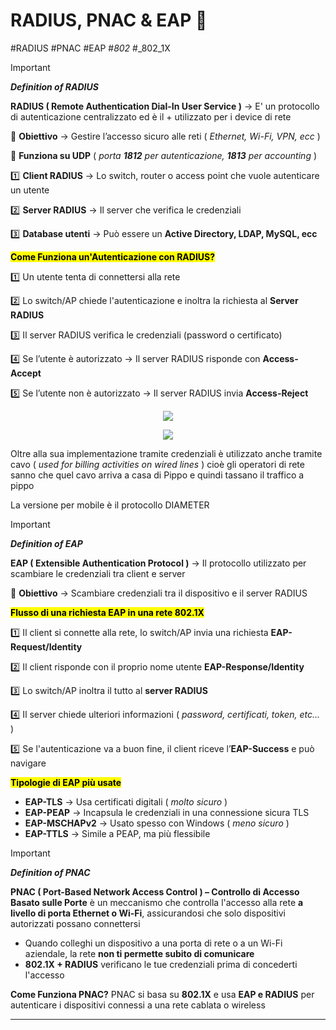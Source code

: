 # RADIUS, PNAC & EAP 📡

#RADIUS #PNAC #EAP #_802_ #_802_1X 

> [!IMPORTANT]
> 
> ***Definition of RADIUS***
>
>  **RADIUS ( Remote Authentication Dial-In User Service )** → E' un protocollo di autenticazione centralizzato ed è il + utilizzato per i device di rete
>  
> 🔹 **Obiettivo** -> Gestire l’accesso sicuro alle reti ( *Ethernet, Wi-Fi, VPN, ecc* )
> 
> 🔹 **Funziona su UDP** ( *porta **1812** per autenticazione, **1813** per accounting* ) 
> 
> 1️⃣ **Client RADIUS** → Lo switch, router o access point che vuole autenticare un utente
> 
> 2️⃣ **Server RADIUS** → Il server che verifica le credenziali
> 
> 3️⃣ **Database utenti** → Può essere un **Active Directory, LDAP, MySQL, ecc**
> 
> <mark>**Come Funziona un'Autenticazione con RADIUS?**</mark>
> 
> 1️⃣ Un utente tenta di connettersi alla rete
> 
> 2️⃣ Lo switch/AP chiede l'autenticazione e inoltra la richiesta al **Server RADIUS**
> 
> 3️⃣ Il server RADIUS verifica le credenziali (password o certificato)
> 
> 4️⃣ Se l’utente è autorizzato → Il server RADIUS risponde con **Access-Accept**
> 
> 5️⃣ Se l’utente non è autorizzato → Il server RADIUS invia **Access-Reject**
> 
> <p align="center"><img src="img/Screenshot 2025-04-15 183139.png" /></p>
> <p align="center"><img src="img/Screenshot 2025-04-15 183701.png" /></p>
> 
> Oltre alla sua implementazione tramite credenziali è utilizzato anche tramite cavo ( *used for billing activities on wired lines* ) cioè gli operatori di rete sanno che quel cavo arriva a casa di Pippo e quindi tassano il traffico a pippo
> 
> La versione per mobile è il protocollo DIAMETER
> 

> [!IMPORTANT]
> 
> ***Definition of EAP***
>
>  **EAP ( Extensible Authentication Protocol )** → Il protocollo utilizzato per scambiare le credenziali tra client e server
 > 
> 🔹 **Obiettivo** -> Scambiare credenziali tra il dispositivo e il server RADIUS
> 
> <mark>**Flusso di una richiesta EAP in una rete 802.1X**</mark>
> 
> 1️⃣ Il client si connette alla rete, lo switch/AP invia una richiesta **EAP-Request/Identity**
> 
> 2️⃣ Il client risponde con il proprio nome utente **EAP-Response/Identity**
> 
> 3️⃣ Lo switch/AP inoltra il tutto al **server RADIUS**
> 
> 4️⃣ Il server chiede ulteriori informazioni ( _password, certificati, token, etc..._ )
>   
> 5️⃣ Se l'autenticazione va a buon fine, il client riceve l’**EAP-Success** e può navigare
> 
> <mark>**Tipologie di EAP più usate**</mark>
>   
> - **EAP-TLS** → Usa certificati digitali ( *molto sicuro* )
> - **EAP-PEAP** → Incapsula le credenziali in una connessione sicura TLS
> - **EAP-MSCHAPv2** → Usato spesso con Windows ( *meno sicuro* )
> - **EAP-TTLS** → Simile a PEAP, ma più flessibile

> [!IMPORTANT]
> 
> ***Definition of PNAC***
>
>  **PNAC ( Port-Based Network Access Control ) – Controllo di Accesso Basato sulle Porte** è un meccanismo che controlla l'accesso alla rete **a livello di porta Ethernet o Wi-Fi**, assicurandosi che solo dispositivi autorizzati possano connettersi
>   
> - Quando colleghi un dispositivo a una porta di rete o a un Wi-Fi aziendale, la rete **non ti permette subito di comunicare**
> - **802.1X + RADIUS** verificano le tue credenziali prima di concederti l'accesso
> 
> **Come Funziona PNAC?**
> PNAC si basa su **802.1X** e usa **EAP e RADIUS** per autenticare i dispositivi connessi a una rete cablata o wireless

---